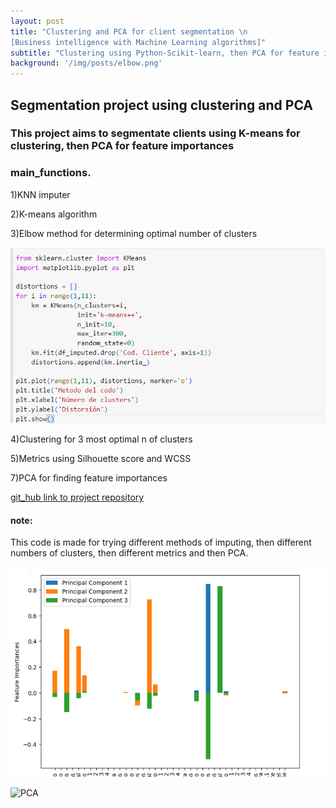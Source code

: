 ```yaml
---
layout: post
title: "Clustering and PCA for client segmentation \n
[Business intelligence with Machine Learning algorithms]"
subtitle: "Clustering using Python-Scikit-learn, then PCA for feature importances"
background: '/img/posts/elbow.png'
---
```


## Segmentation project using clustering and PCA

### This project aims to segmentate clients using K-means for clustering, then PCA for feature importances

### main_functions.

1)KNN imputer

2)K-means algorithm 

3)Elbow method for determining optimal number of clusters

![elbow_code](\img\posts\elbow_code.png)

4)Clustering for 3 most optimal n of clusters

5)Metrics using Silhouette score and WCSS

7)PCA for finding feature importances

 [git_hub link to project repository](https://github.com/Al-goritmus/clustering)

#### note: 
This code is made for trying different methods of imputing, then different numbers of clusters, then different metrics and then PCA.

![PCA_feature_importance](\img\posts\pca.png)

![PCA](\img\posts\pac2.png)